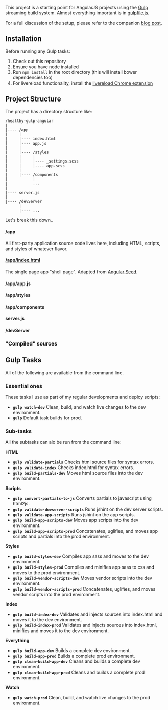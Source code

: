 This project is a starting point for AngularJS projects using the [Gulp](http://gulpjs.com/) streaming build system. Almost everything important is in [gulpfile.js](https://github.com/paislee/healthy-gulp-angular/blob/master/gulpfile.js).

For a full discussion of the setup, please refer to the companion [blog post](http://paislee.io/a-healthy-gulp-setup-for-angularjs-projects).

## Installation

Before running any Gulp tasks:

1. Check out this repository
2. Ensure you have node installed
3. Run `npm install` in the root directory (this will install bower dependencies too)
4. For livereload functionality, install the [livereload Chrome extension](https://chrome.google.com/webstore/detail/livereload/jnihajbhpnppcggbcgedagnkighmdlei)

## Project Structure

The project has a directory structure like:

    /healthy-gulp-angular
    |
    |---- /app
    |     |
    |     |---- index.html
    |     |---- app.js
    |     |
    |     |---- /styles
    |     |     |
    |     |     |---- _settings.scss
    |     |     |---- app.scss
    |     |
    |     |---- /components
    |           |
    |           ...
    |
    |---- server.js
    |
    |---- /devServer
          |
          |---- ...
    

Let's break this down..

#### /app

All first-party application source code lives here, including HTML, scripts, and styles of whatever flavor.

#### [/app/index.html](https://github.com/paislee/healthy-gulp-angular/blob/master/app/index.html)

The single page app "shell page". Adapted from [Angular Seed](https://github.com/angular/angular-seed/blob/master/app/index.html).

#### /app/app.js

#### /app/styles

#### /app/components

#### server.js

#### /devServer

### "Compiled" sources

## Gulp Tasks

All of the following are available from the command line.

### Essential ones

These tasks I use as part of my regular developments and deploy scripts:

- __`gulp watch-dev`__ Clean, build, and watch live changes to the dev environment.
- __`gulp`__ Default task builds for prod.

### Sub-tasks

All the subtasks can alo be run from the command line:

__HTML__

- __`gulp validate-partials`__ Checks html source files for syntax errors.
- __`gulp validate-index`__ Checks index.html for syntax errors.
- __`gulp build-partials-dev`__ Moves html source files into the dev environment.

__Scripts__

- __`gulp convert-partials-to-js`__ Converts partials to javascript using html2js.
- __`gulp validate-devserver-scripts`__ Runs jshint on the dev server scripts.
- __`gulp validate-app-scripts`__ Runs jshint on the app scripts.
- __`gulp build-app-scripts-dev`__ Moves app scripts into the dev environment.
- __`gulp build-app-scripts-prod`__ Concatenates, uglifies, and moves app scripts and partials into the prod environment.

__Styles__

- __`gulp build-styles-dev`__ Compiles app sass and moves to the dev environment.
- __`gulp build-styles-prod`__ Compiles and minifies app sass to css and moves to the prod environment.
- __`gulp build-vendor-scripts-dev`__ Moves vendor scripts into the dev environment.
- __`gulp build-vendor-scripts-prod`__ Concatenates, uglifies, and moves vendor scripts into the prod environment.

__Index__
- __`gulp build-index-dev`__ Validates and injects sources into index.html and moves it to the dev environment.
- __`gulp build-index-prod`__ Validates and injects sources into index.html, minifies and moves it to the dev environment.

__Everything__

- __`gulp build-app-dev`__ Builds a complete dev environment.
- __`gulp build-app-prod`__ Builds a complete prod environment.
- __`gulp clean-build-app-dev`__ Cleans and builds a complete dev environment.
- __`gulp clean-build-app-prod`__ Cleans and builds a complete prod environment.

__Watch__

- __`gulp watch-prod`__ Clean, build, and watch live changes to the prod environment.

